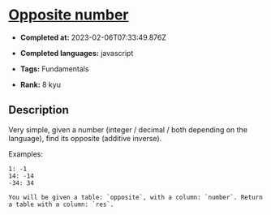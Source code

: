 # [Opposite number](https://www.codewars.com/kata/56dec885c54a926dcd001095)

- **Completed at:** 2023-02-06T07:33:49.876Z

- **Completed languages:** javascript

- **Tags:** Fundamentals

- **Rank:** 8 kyu

## Description

Very simple, given a number (integer / decimal / both depending on the language), find its opposite (additive inverse).

Examples:
```
1: -1
14: -14
-34: 34
```

~~~if:sql
You will be given a table: `opposite`, with a column: `number`. Return a table with a column: `res`.
~~~

